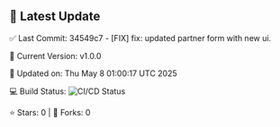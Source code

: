 ## 🚀 Latest Update

✅ Last Commit: 34549c7 - [FIX] fix: updated partner form with new ui.

🌟 Current Version: v1.0.0

📅 Updated on: Thu May  8 01:00:17 UTC 2025

💻 Build Status: ![CI/CD Status](https://github.com/SaiAryan1784/wedding_frontend/actions/workflows/update-readme.yml/badge.svg)

⭐️ Stars: 0 | 🍴 Forks: 0

